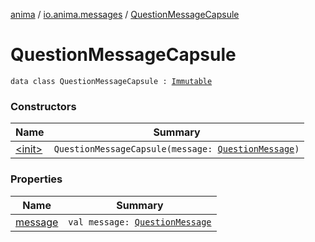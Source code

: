 [anima](../../index.md) / [io.anima.messages](../index.md) / [QuestionMessageCapsule](./index.md)

# QuestionMessageCapsule

`data class QuestionMessageCapsule : `[`Immutable`](../../io.anima.transform/-immutable/index.md)

### Constructors

| Name | Summary |
|---|---|
| [&lt;init&gt;](-init-.md) | `QuestionMessageCapsule(message: `[`QuestionMessage`](../-question-message/index.md)`)` |

### Properties

| Name | Summary |
|---|---|
| [message](message.md) | `val message: `[`QuestionMessage`](../-question-message/index.md) |
